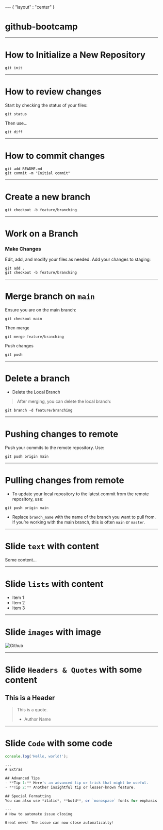 --- { "layout" : "center" }
# github-bootcamp

---
# How to Initialize a New Repository
```console
git init
```
---
# How to review changes
Start by checking the status of your files:
```console
git status
```
Then use...
```console
git diff
```
---
# How to commit changes

```console
git add README.md
git commit -m "Initial commit"
```
---
# Create a new branch

```console
git checkout -b feature/branching
```
---
# Work on a Branch

### Make Changes
Edit, add, and modify your files as needed.
Add your changes to staging:
```console
git add .
git checkout -b feature/branching
```

---
# Merge branch on ```main```

Ensure you are on the main branch:
```console
git checkout main

```
Then merge
```console
git merge feature/branching
```
Push changes 
```console
git push
```
--- 
# Delete a branch

- Delete the Local Branch
> After merging, you can delete the local branch:
```console
git branch -d feature/branching
```

---
# Pushing changes to remote

Push your commits to the remote repository. Use:
```console
git push origin main
```

---
# Pulling changes from remote
- To update your local repository to the latest commit from the remote repository, use:
```console
git push origin main
```
- Replace `branch_name` with the name of the branch you want to pull from. If you’re working with the main branch, this is often `main` or `master`.

---
# Slide `text` with content
Some content...

---
# Slide `lists` with content
- Item 1
- Item 2
- Item 3

---
# Slide `images` with image

![Github](https://www.svgrepo.com/show/381657/github.svg)

---
# Slide `Headers & Quotes` with some content

## This is a Header

> This is a quote.
> - Author Name

---
# Slide `Code` with some code


```javascript
console.log('Hello, world!');

---
# Extras

## Advanced Tips
- **Tip 1:** Here's an advanced tip or trick that might be useful.
- **Tip 2:** Another insightful tip or lesser-known feature.

## Special Formatting
You can also use *italic*, **bold**, or `monospace` fonts for emphasis.

---
# How to automate issue closing

Great news! The issue can now close automatically!